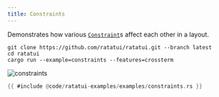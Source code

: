```yaml
---
title: Constraints
---
```


Demonstrates how various
[`Constraint`](https://docs.rs/ratatui/latest/ratatui/layout/enum.Constraint.html)s affect each
other in a layout.

```shell title=run example
git clone https://github.com/ratatui/ratatui.git --branch latest
cd ratatui
cargo run --example=constraints --features=crossterm
```

![constraints](constraints.gif)

```rust title=constraints.rs
{{ #include @code/ratatui-examples/examples/constraints.rs }}
```

